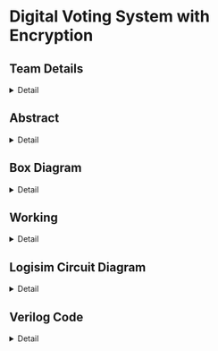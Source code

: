 # Digital Voting System with Encryption

<!-- First Section -->

## Team Details

<details>
  <summary>Detail</summary>

> Semester: 3rd Sem B. Tech. CSE

> Section: S2

> Member-1: Ankush Chaudhary, 231CS209, ankushchaudhary.231cs209@nitk.edu.in

> Member-2: Ashish Ranjan, 231CS214, ashishranjan.231cs214@nitk.edu.in

> Member-3: Sahil Kumar, 231CS151, sahilkumar.231cs252@nitk.edu.in

</details>

<!-- Second Section -->

## Abstract

<details>
  <summary>Detail</summary>
  
 ### Motivation:
 Traditional voting systems face challenges in ensuring security, transparency, and
accessibility. Paper-based methods are susceptible to tampering, while existing digital solutions
often lack robust encryption and authorization mechanisms, potentially compromising the
integrity of the electoral process. The increasing demand for secure and efficient voting systems
in various contexts, from national elections to corporate decision-making, necessitates the
development of advanced digital voting solutions

Our project’s innovative approach lies in the integration of LFRS
encryption with a comprehensive authorization framework, specifically tailored for digital voting.We are designing a secure digital voting system that ensures voter privacy and prevents
fraud.
### Features:
1. Enhanced Security: The LFRS encryption provides a high level of security against
potential attacks, ensuring the integrity of each vote.
2. Efficient Verification: The system allows for easy verification of votes without compromising voter anonymity.
3. Scalability: The digital nature of the system makes it adaptable to various scales, from
small organizational votes to large national elections.
4. Accessibility: By leveraging digital platforms, our system increases accessibility for voters,
including those with physical limitations or geographical constraints.
</details>

<!-- Third Section -->
## Box Diagram
<details>
  <summary>Detail</summary>


![WhatsApp Image 2024-10-05 at 22 50 45_262ed872](https://github.com/user-attachments/assets/d06b202f-4307-4993-ae79-6b879893d404)
#### Encryption Algorithm(LRFS)
![WhatsApp Image 2024-10-05 at 22 54 31_f7ab91f8](https://github.com/user-attachments/assets/d07b1513-3f36-47fb-a8b2-2c43bcaa289a)

</details>

## Working

<details>
  <summary>Detail</summary>
</details>

<!-- Fourth Section -->

## Logisim Circuit Diagram

<details>
  <summary>Detail</summary>

> Update a neat logisim circuit diagram

</details>

<!-- Fifth Section -->

## Verilog Code

<details>
  <summary>Detail</summary>

> Neatly update the Verilog code in code style only.

</details>
